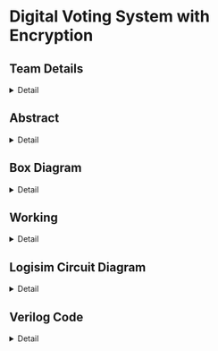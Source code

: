 # Digital Voting System with Encryption

<!-- First Section -->

## Team Details

<details>
  <summary>Detail</summary>

> Semester: 3rd Sem B. Tech. CSE

> Section: S2

> Member-1: Ankush Chaudhary, 231CS209, ankushchaudhary.231cs209@nitk.edu.in

> Member-2: Ashish Ranjan, 231CS214, ashishranjan.231cs214@nitk.edu.in

> Member-3: Sahil Kumar, 231CS151, sahilkumar.231cs252@nitk.edu.in

</details>

<!-- Second Section -->

## Abstract

<details>
  <summary>Detail</summary>
  
 ### Motivation:
 Traditional voting systems face challenges in ensuring security, transparency, and
accessibility. Paper-based methods are susceptible to tampering, while existing digital solutions
often lack robust encryption and authorization mechanisms, potentially compromising the
integrity of the electoral process. The increasing demand for secure and efficient voting systems
in various contexts, from national elections to corporate decision-making, necessitates the
development of advanced digital voting solutions

Our project’s innovative approach lies in the integration of LFRS
encryption with a comprehensive authorization framework, specifically tailored for digital voting.We are designing a secure digital voting system that ensures voter privacy and prevents
fraud.
### Features:
1. Enhanced Security: The LFRS encryption provides a high level of security against
potential attacks, ensuring the integrity of each vote.
2. Efficient Verification: The system allows for easy verification of votes without compromising voter anonymity.
3. Scalability: The digital nature of the system makes it adaptable to various scales, from
small organizational votes to large national elections.
4. Accessibility: By leveraging digital platforms, our system increases accessibility for voters,
including those with physical limitations or geographical constraints.
</details>

<!-- Third Section -->
## Box Diagram
<details>
  <summary>Detail</summary>


![WhatsApp Image 2024-10-05 at 22 50 45_262ed872](https://github.com/user-attachments/assets/d06b202f-4307-4993-ae79-6b879893d404)
#### Encryption Algorithm(LRFS)
![WhatsApp Image 2024-10-05 at 22 54 31_f7ab91f8](https://github.com/user-attachments/assets/d07b1513-3f36-47fb-a8b2-2c43bcaa289a)

</details>

## Working

<details>
  <summary>Detail</summary>
</details>

<!-- Fourth Section -->

## Logisim Circuit Diagram

<details>
  <summary>Detail</summary>

> Update a neat logisim circuit diagram

</details>

<!-- Fifth Section -->

## Verilog Code

<details>
  <summary>Detail</summary>

> Neatly update the Verilog code in code style only.

</details>
